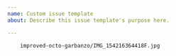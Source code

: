 ```yaml
---
name: Custom issue template
about: Describe this issue template's purpose here.

---
```



        improved-octo-garbanzo/IMG_154216364418F.jpg
      

